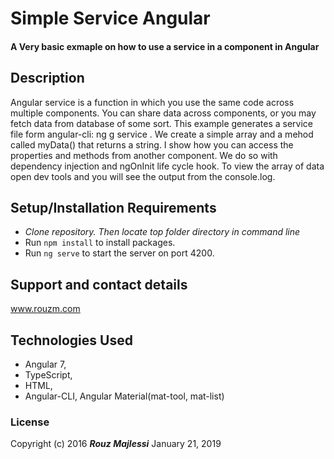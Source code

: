# Simple Service Angular

####  A Very basic exmaple on how to use a service in a component in Angular

## Description
Angular service is a function in which you use the same code across multiple components. You can share data across components, or you may fetch data from database of some sort.
This example generates a service file form angular-cli: ng g service <name of service>.
We create a simple array and a mehod called myData() that returns a string. I show how you can access the properties and methods from another component. We do so with dependency injection and ngOnInit life cycle hook. 
To view the array of data open dev tools and you will see the output from the console.log. 

## Setup/Installation Requirements

* _Clone repository. Then locate top folder directory in command line_
* Run `npm install` to install packages.
* Run `ng serve` to start the server on port 4200.

## Support and contact details
www.rouzm.com

## Technologies Used

+ Angular 7,
+ TypeScript,
+ HTML,
+ Angular-CLI, Angular Material(mat-tool, mat-list)

### License

Copyright (c) 2016 **_Rouz Majlessi_**
January 21, 2019&nbsp; 
